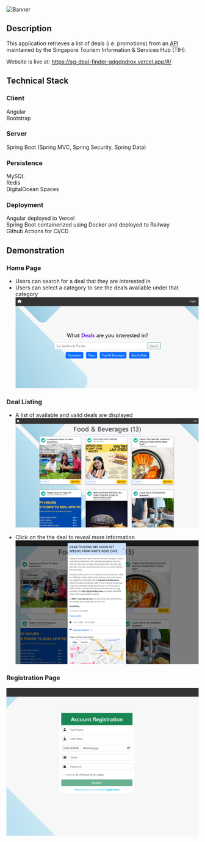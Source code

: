 ![Banner](https://github.com/gdgdgdrox/SG-Deal-Finder/blob/main/readme-images/banner.png)
## Description

This application retrieves a list of deals (i.e. promotions) from an [API](https://tih-dev.stb.gov.sg/deals-user-and-provider-api/apis/get/content/deals/v2/search) maintained by the Singapore Tourism Information & Services Hub (TIH).

Website is live at: https://sg-deal-finder-gdgdgdrox.vercel.app/#/

## Technical Stack

### Client
Angular  
Bootstrap

### Server
Spring Boot (Spring MVC, Spring Security, Spring Data)

### Persistence
MySQL  
Redis  
DigitalOcean Spaces

### Deployment
Angular deployed to Vercel  
Spring Boot containerized using Docker and deployed to Railway  
Github Actions for CI/CD

## Demonstration
### Home Page
- Users can search for a deal that they are interested in
- Users can select a category to see the deals available under that category
![Home Page](https://github.com/gdgdgdrox/VTTP_FINAL_PROJECT_FRESH/blob/main/readme-images/home-page.png)

### Deal Listing
- A list of available and valid deals are displayed
![deal-listing](https://github.com/gdgdgdrox/VTTP_FINAL_PROJECT_FRESH/blob/main/readme-images/fnb-deals.png)

- Click on the the deal to reveal more information
![deal-info](https://github.com/gdgdgdrox/VTTP_FINAL_PROJECT_FRESH/blob/main/readme-images/detailed-deal-info-2.png)

### Registration Page
![registration-page](https://github.com/gdgdgdrox/VTTP_FINAL_PROJECT_FRESH/blob/main/readme-images/clean-registration-page.png)

